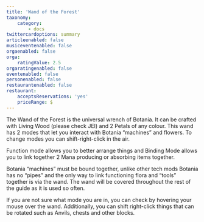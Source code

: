 ```yaml
---
title: 'Wand of the Forest'
taxonomy:
    category:
        - docs
twittercardoptions: summary
articleenabled: false
musiceventenabled: false
orgaenabled: false
orga:
    ratingValue: 2.5
orgaratingenabled: false
eventenabled: false
personenabled: false
restaurantenabled: false
restaurant:
    acceptsReservations: 'yes'
    priceRange: $
---
```


The Wand of the Forest is the universal wrench of Botania. It can be crafted with Living Wood (please check JEI) and 2 Petals of any colour. This wand has 2 modes that let you interact with Botania “machines” and flowers. To change modes you can shift-right-click in the air.

Function mode allows you to better arrange things and Binding Mode allows you to link together 2 Mana producing or absorbing items together.

Botania “machines” must be bound together, unlike other tech mods Botania has no “pipes” and the only way to link functioning flora and “tools” together is via the wand. The wand will be covered throughout the rest of the guide as it is used so often.

If you are not sure what mode you are in, you can check by hovering your mouse over the wand. Additionally, you can shift right-click things that can be rotated such as Anvils, chests and other blocks.
